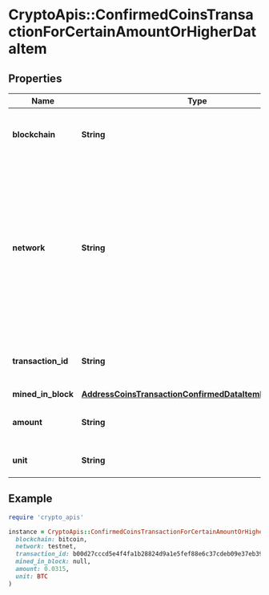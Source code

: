 # CryptoApis::ConfirmedCoinsTransactionForCertainAmountOrHigherDataItem

## Properties

| Name | Type | Description | Notes |
| ---- | ---- | ----------- | ----- |
| **blockchain** | **String** | Represents the specific blockchain protocol name, e.g. Ethereum, Bitcoin, etc. |  |
| **network** | **String** | Represents the name of the blockchain network used; blockchain networks are usually identical as technology and software, but they differ in data, e.g. - \&quot;mainnet\&quot; is the live network with actual data while networks like \&quot;testnet\&quot;, \&quot;ropsten\&quot;, \&quot;rinkeby\&quot; are test networks. |  |
| **transaction_id** | **String** | Defines the unique ID of the specific transaction, i.e. its identification number. |  |
| **mined_in_block** | [**AddressCoinsTransactionConfirmedDataItemMinedInBlock**](AddressCoinsTransactionConfirmedDataItemMinedInBlock.md) |  |  |
| **amount** | **String** | Defines the amount of coins sent with the confirmed transaction. |  |
| **unit** | **String** | Defines the unit of the transaction, e.g. BTC. |  |

## Example

```ruby
require 'crypto_apis'

instance = CryptoApis::ConfirmedCoinsTransactionForCertainAmountOrHigherDataItem.new(
  blockchain: bitcoin,
  network: testnet,
  transaction_id: b00d27cccd5e4f4fa1b28824d9a1e5fef88e6c37cdeb09e37eb39aa1d3d63448,
  mined_in_block: null,
  amount: 0.0315,
  unit: BTC
)
```

